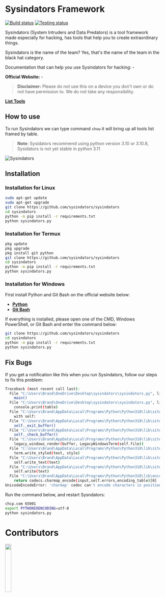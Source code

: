 # Sysindators Framework

[![Build status](https://github.com/termux/termux-app/workflows/Build/badge.svg)](https://github.com/sysindators/sysindators/actions)
[![Testing status](https://github.com/termux/termux-app/workflows/Unit%20tests/badge.svg)](https://github.com/sysindators/sysindators/actions)

Sysindators (System Intruders and Data Predators) is a tool framework made especially for hacking, has tools that help you to create extraordinary things.

Sysindators is the name of the team? Yes, that's the name of the team in the black hat category.

Documentation that can help you use Sysindators for hacking: -

**Official Website:** -

> **Disclaimer:** Please do not use this on a device you don't own or do not have permission to. We do not take any responsibility.

<a href="./TOOLS.md">**List Tools**</a>

## How to use
To run Sysindators we can type command ``show`` it will bring up all tools list framed by table.

> **Note**: Sysidators recommend using python version 3.10 or 3.10.8, Sysidators is not yet stable in python 3.11

![Sysindators](https://user-images.githubusercontent.com/115671161/199221182-1cbd11cc-d980-4ce7-9164-c4bad1e550d1.jpg)

## Installation

### Installation for Linux
```bash
sudo apt-get update
sudo apt-get upgrade
git clone https://github.com/sysindators/sysindators
cd sysindators
python -m pip install -r requirements.txt
python sysindators.py
```
### Installation for Termux
```bash
pkg update
pkg upgrade
pkg install git python
git clone https://github.com/sysindators/sysindators
cd sysindators
python -m pip install -r requirements.txt
python sysindators.py
```

### Installation for Windows
First install Python and Git Bash on the official website below:
- [**Python**](https://www.python.org)
- [**Git Bash**](https://git-scm.com/downloads)

If everything is installed, please open one of the CMD, Windows PowerShell, or Git Bash and enter the command below:
```bash
git clone https://github.com/sysindators/sysindators
cd sysindators
python -m pip install -r requirements.txt
python sysindators.py
```


## Fix Bugs
If you get a notification like this when you run Sysindators, follow our steps to fix this problem:
```bash
Traceback (most recent call last):
  File "C:\Users\Brand\OneDrive\Desktop\sysindators\sysindators.py", line 88, in <module>
    main()
  File "C:\Users\Brand\OneDrive\Desktop\sysindators\sysindators.py", line 84, in main
    console.print(table)
  File "C:\Users\Brand\AppData\Local\Programs\Python\Python310\lib\site-packages\rich\console.py", line 1667, in print
    with self:
  File "C:\Users\Brand\AppData\Local\Programs\Python\Python310\lib\site-packages\rich\console.py", line 869, in __exit__
    self._exit_buffer()
  File "C:\Users\Brand\AppData\Local\Programs\Python\Python310\lib\site-packages\rich\console.py", line 827, in _exit_buffer
    self._check_buffer()
  File "C:\Users\Brand\AppData\Local\Programs\Python\Python310\lib\site-packages\rich\console.py", line 2024, in _check_buffer
    legacy_windows_render(buffer, LegacyWindowsTerm(self.file))
  File "C:\Users\Brand\AppData\Local\Programs\Python\Python310\lib\site-packages\rich\_windows_renderer.py", line 17, in legacy_windows_render
    term.write_styled(text, style)
  File "C:\Users\Brand\AppData\Local\Programs\Python\Python310\lib\site-packages\rich\_win32_console.py", line 442, in write_styled
    self.write_text(text)
  File "C:\Users\Brand\AppData\Local\Programs\Python\Python310\lib\site-packages\rich\_win32_console.py", line 403, in write_text
    self.write(text)
  File "C:\Users\Brand\AppData\Local\Programs\Python\Python310\lib\encodings\cp1252.py", line 19, in encode
    return codecs.charmap_encode(input,self.errors,encoding_table)[0]
UnicodeEncodeError: 'charmap' codec can't encode characters in position 16-59: character maps to <undefined>
```
Run the command below, and restart Sysndators:
```bash
chcp.com 65001
export PYTHONIOENCODING=utf-8
python sysindators.py
```

# Contributors

<a href="https://github.com/sysindators/sysindators/graphs/contributors">
  <img width="20%" src="https://contrib.rocks/image?repo=sysindators/sysindators" />
</a>
